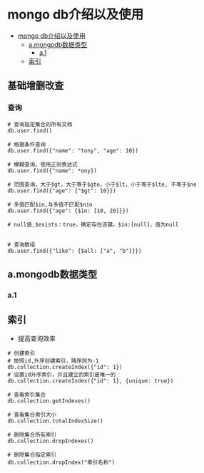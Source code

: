 # mongo db介绍以及使用

<!-- TOC -->

- [mongo db介绍以及使用](#mongo-db%e4%bb%8b%e7%bb%8d%e4%bb%a5%e5%8f%8a%e4%bd%bf%e7%94%a8)
  - [a.mongodb数据类型](#amongodb%e6%95%b0%e6%8d%ae%e7%b1%bb%e5%9e%8b)
    - [a.1](#a1)
  - [索引](#%e7%b4%a2%e5%bc%95)

<!-- /TOC -->

## 基础增删改查

### 查询

```shell
# 查询指定集合的所有文档
db.user.find()

# 根据条件查询
db.user.find({"name": "tony", "age": 10})

# 模糊查询，使用正则表达式
db.user.find({"name": *ony})

# 范围查询，大于$gt，大于等于$gte，小于$lt，小于等于$lte, 不等于$ne
db.user.find({"age": {"$gt": 10}})

# 多值匹配$in,与多值不匹配$nin
db.user.find({"age": {$in: [10, 20]}})

# null值,$exists：true，确定存在该键。$in:[null]，值为null


# 查询数组
db.user.find({"like": {$all: ["a", "b"]}})

```

## a.mongodb数据类型

### a.1

## 索引

- 提高查询效率

```shell
# 创建索引
# 按照id,升序创建索引，降序则为-1
db.collection.createIndex({"id": 1})
# 设置id升序索引，并且建立的索引是唯一的
db.collection.createIndex({"id": 1}, {unique: true})

# 查看索引集合
db.collection.getIndexes()

# 查看集合索引大小
db.collection.totalIndexSize()

# 删除集合所有索引
db.collection.dropIndexes()

# 删除集合指定索引
db.collection.dropIndex("索引名称")
```
